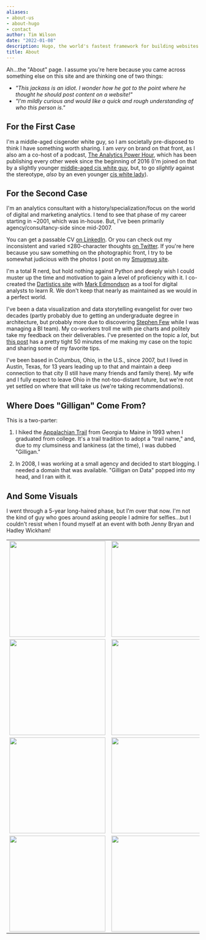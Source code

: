 ```yaml
---
aliases:
- about-us
- about-hugo
- contact
author: Tim Wilson
date: "2022-01-08"
description: Hugo, the world's fastest framework for building websites
title: About
---
```


Ah...the "About" page. I assume you're here because you came across something else on this site and are thinking one of two things:

* _"This jackass is an idiot. I wonder how he got to the point where he thought he should post content on a website!"_
* _"I'm mildly curious and would like a quick and rough understanding of who this person is."_

## For the First Case

I'm a middle-aged cisgender white guy, so I am societally pre-disposed to think I have something worth sharing. I am _very_ on brand on that front, as I also am a co-host of a podcast, [The Analytics Power Hour](https://analyticshour.io), which has been publishing every other week since the beginning of 2016 (I'm joined on that by a slightly younger [middle-aged cis white guy](https://twitter.com/mymo), but, to go _slightly_ against the stereotype, _also_ by an even younger [cis white lady](https://twitter.com/MoeMKiss)).

## For the Second Case

I'm an analytics consultant with a history/specialization/focus on the world of digital and marketing analytics. I tend to see that phase of my career starting in ~2001, which was in-house. But, I've been primarily agency/consultancy-side since mid-2007.

You can get a passable CV [on LinkedIn](https://www.linkedin.com/in/tgwilson/). Or you can check out my inconsistent and varied &#8804;280-character thoughts [on Twitter](https://www.linkedin.com/in/tgwilson/). If you're here because you saw something on the photographic front, I try to be somewhat judicious with the photos I post on my [Smugmug site](https://twilson.smugmug.com/).

I'm a total R nerd, but hold nothing against Python and deeply wish I could muster up the time and motivation to gain a level of proficiency with it. I co-created the [Dartistics site](https://dartistics.com) with [Mark Edmondson](https://twitter.com/HoloMarkeD) as a tool for digital analysts to learn R. We don't keep that nearly as maintained as we would in a perfect world.

I've been a data visualization and data storytelling evangelist for over two decades (partly probably due to getting an undergraduate degree in architecture, but probably more due to discovering [Stephen Few](https://www.perceptualedge.com/about.php) while I was managing a BI team). My co-workers troll me with pie charts and politely take my feedback on their deliverables. I've presented on the topic a _lot_, but [this post](https://gilliganondata.com/post/data-visualization-neuroscience-why-it-matters-to-the-analyst/) has a pretty tight 50 minutes of me making my case on the topic and sharing some of my favorite tips.

I've been based in Columbus, Ohio, in the U.S., since 2007, but I lived in Austin, Texas, for 13 years leading up to that and maintain a deep connection to that city (I still have many friends and family there). My wife and I fully expect to leave Ohio in the not-too-distant future, but we're not yet settled on where that will take us (we're taking recommendations).

## Where Does "Gilligan" Come From?

This is a two-parter:

1. I hiked the [Appalachian Trail](https://en.wikipedia.org/wiki/Appalachian_Trail) from Georgia to Maine in 1993 when I graduated from college. It's a trail tradition to adopt a "trail name," and, due to my clumsiness and lankiness (at the time), I was dubbed "Gilligan."

2. In 2008, I was working at a small agency and decided to start blogging. I needed a domain that was available. "Gilligan on Data" popped into my head, and I ran with it.

## And Some Visuals

I went through a 5-year long-haired phase, but I'm over that now. I'm not the kind of guy who goes around asking people I admire for selfies...but I couldn't resist when I found myself at an event with both Jenny Bryan and Hadley Wickham!

<table align="center" style="border:0;">
  <tr>
    <td style="border:0;"><img src="/images/gilligan_new_short.jpeg" width="250"></td>
    <td style="border:0;"><img src="/images/prof_new_short.jpeg" width="250"></td>
    <td style="border:0;"><img src="/images/with_toby.jpeg" width="250"></td>
  </tr>
  <tr>
    <td style="border:0;"><img src="/images/with_hadley_wickham.jpeg" width="250"></td>
    <td style="border:0;"><img src="/images/with_jenny_bryan.jpeg" width="250"></td>
    <td style="border:0;"><img src="/images/wilson_brand.jpeg" width="250"></td>
  </tr>
  <tr>
    <td style="border:0;"><img src="/images/superweek_w_yehoshua.jpeg" width="250"></td>
    <td style="border:0;"><img src="/images/speaking.jpeg" width="250"></td>
    <td style="border:0;"><img src="/images/hand_up.jpeg" width="250"></td>
  </tr>
  <tr>
    <td style="border:0;"><img src="/images/speaking_face_mic.jpeg" width="250"></td>
    <td style="border:0;"><img src="/images/airquotes.jpeg" width="250"></td>
    <td style="border:0;"><img src="/images/speaking_moscow.jpeg" width="250"></td>
  </tr>
</table>






